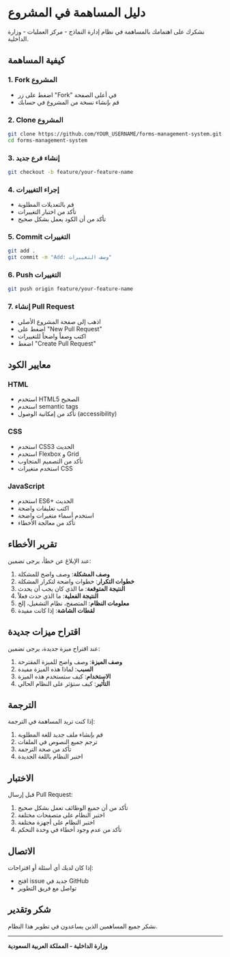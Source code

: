 # دليل المساهمة في المشروع

نشكرك على اهتمامك بالمساهمة في نظام إدارة النماذج - مركز العمليات - وزارة الداخلية.

## كيفية المساهمة

### 1. Fork المشروع
- اضغط على زر "Fork" في أعلى الصفحة
- قم بإنشاء نسخة من المشروع في حسابك

### 2. Clone المشروع
```bash
git clone https://github.com/YOUR_USERNAME/forms-management-system.git
cd forms-management-system
```

### 3. إنشاء فرع جديد
```bash
git checkout -b feature/your-feature-name
```

### 4. إجراء التغييرات
- قم بالتعديلات المطلوبة
- تأكد من اختبار التغييرات
- تأكد من أن الكود يعمل بشكل صحيح

### 5. Commit التغييرات
```bash
git add .
git commit -m "Add: وصف التغييرات"
```

### 6. Push التغييرات
```bash
git push origin feature/your-feature-name
```

### 7. إنشاء Pull Request
- اذهب إلى صفحة المشروع الأصلي
- اضغط على "New Pull Request"
- اكتب وصفاً واضحاً للتغييرات
- اضغط "Create Pull Request"

## معايير الكود

### HTML
- استخدم HTML5 الصحيح
- استخدم semantic tags
- تأكد من إمكانية الوصول (accessibility)

### CSS
- استخدم CSS3 الحديث
- استخدم Flexbox و Grid
- تأكد من التصميم المتجاوب
- استخدم متغيرات CSS

### JavaScript
- استخدم ES6+ الحديث
- اكتب تعليقات واضحة
- استخدم أسماء متغيرات واضحة
- تأكد من معالجة الأخطاء

## تقرير الأخطاء

عند الإبلاغ عن خطأ، يرجى تضمين:

1. **وصف المشكلة**: وصف واضح للمشكلة
2. **خطوات التكرار**: خطوات واضحة لتكرار المشكلة
3. **النتيجة المتوقعة**: ما الذي كان يجب أن يحدث
4. **النتيجة الفعلية**: ما الذي حدث فعلاً
5. **معلومات النظام**: المتصفح، نظام التشغيل، إلخ
6. **لقطات الشاشة**: إذا كانت مفيدة

## اقتراح ميزات جديدة

عند اقتراح ميزة جديدة، يرجى تضمين:

1. **وصف الميزة**: وصف واضح للميزة المقترحة
2. **السبب**: لماذا هذه الميزة مفيدة
3. **الاستخدام**: كيف ستستخدم هذه الميزة
4. **التأثير**: كيف ستؤثر على النظام الحالي

## الترجمة

إذا كنت تريد المساهمة في الترجمة:

1. قم بإنشاء ملف جديد للغة المطلوبة
2. ترجم جميع النصوص في الملفات
3. تأكد من صحة الترجمة
4. اختبر النظام باللغة الجديدة

## الاختبار

قبل إرسال Pull Request:

1. تأكد من أن جميع الوظائف تعمل بشكل صحيح
2. اختبر النظام على متصفحات مختلفة
3. اختبر النظام على أجهزة مختلفة
4. تأكد من عدم وجود أخطاء في وحدة التحكم

## الاتصال

إذا كان لديك أي أسئلة أو اقتراحات:

- افتح issue جديد في GitHub
- تواصل مع فريق التطوير

## شكر وتقدير

نشكر جميع المساهمين الذين يساعدون في تطوير هذا النظام.

---
**وزارة الداخلية - المملكة العربية السعودية**
